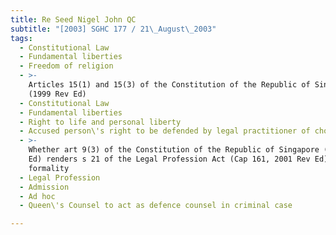 ```yaml
---
title: Re Seed Nigel John QC
subtitle: "[2003] SGHC 177 / 21\_August\_2003"
tags:
  - Constitutional Law
  - Fundamental liberties
  - Freedom of religion
  - >-
    Articles 15(1) and 15(3) of the Constitution of the Republic of Singapore
    (1999 Rev Ed)
  - Constitutional Law
  - Fundamental liberties
  - Right to life and personal liberty
  - Accused person\'s right to be defended by legal practitioner of choice
  - >-
    Whether art 9(3) of the Constitution of the Republic of Singapore (1999 Rev
    Ed) renders s 21 of the Legal Profession Act (Cap 161, 2001 Rev Ed) a mere
    formality
  - Legal Profession
  - Admission
  - Ad hoc
  - Queen\'s Counsel to act as defence counsel in criminal case

---
```


